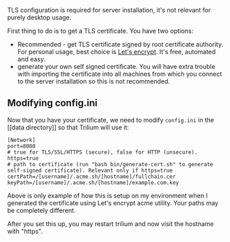 TLS configuration is required for server installation, it's not relevant for purely desktop usage.

First thing to do is to get a TLS certificate. You have two options:

* Recommended - get TLS certificate signed by root certificate authority. For personal usage, best choice is [Let's encrypt](https://letsencrypt.org). It's free, automated and easy.
* generate your own self signed certificate. You will have extra trouble with importing the certificate into all machines from which you connect to the server installation so this is not recommended.

## Modifying config.ini

Now that you have your certificate, we need to modify `config.ini` in the [[data directory]] so that Trilium will use it:

```
[Network]
port=8080
# true for TLS/SSL/HTTPS (secure), false for HTTP (unsecure).
https=true
# path to certificate (run "bash bin/generate-cert.sh" to generate self-signed certificate). Relevant only if https=true
certPath=/[username]/.acme.sh/[hostname]/fullchain.cer
keyPath=/[username]/.acme.sh/[hostname]/example.com.key
``` 

Above is only example of how this is setup on my environment when I generated the certificate using Let's encrypt acme utility. Your paths may be completely different.

After you set this up, you may restart trilium and now visit the hostname with "https".